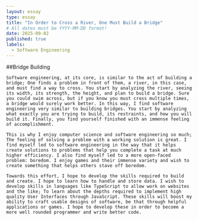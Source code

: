 ```yaml
---
layout: essay
type: essay
title: "In Order to Cross a River, One Must Build a Bridge"
# All dates must be YYYY-MM-DD format!
date: 2025-09-02
published: true
labels:
  - Software Engineering
---
```


##Bridge Building

	Software engineering, at its core, is similar to the act of building a bridge; One finds a problem in front of them, a river, in this case, and must find a way to cross. You start by analyzing the river, seeing its width, its strength, the height, and plan to build a bridge. Sure you could swim across, but if you know you must cross multiple times, a bridge would surely work better. In this way, I find software engineering very similar to building bridges. You start by analyzing what exactly you are trying to build, its restraints, and how you will build it. Finally, you find yourself finished with an immense feeling of accomplishment. 
 
	This is why I enjoy computer science and software engineering so much; The feeling of solving a problem with a working solution is great. I find myself led to software engineering in the way that it helps create solutions to problems that help you complete a task at much higher efficiency. I also find myself led to a more open-faced problem: boredom. I enjoy games and their immense variety and wish to create something that helps others stave off boredom. 
 
	Towards this effort, I hope to develop the skills required to build and create. I hope to learn how to handle and store data. I wish to develop skills in languages like TypeScript to allow work on websites and the like; To learn about the depths required to implement high quality User Interfaces through JavaScript. These skills will boost my ability to craft usable designs of software, be that through helpful applications or games. I hope to develop these in order to become a more well rounded programmer and write better code.
